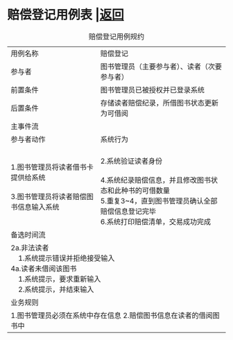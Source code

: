 # 赔偿登记用例表 |[返回](./README.md)

<table>
<caption>赔偿登记用例规约</caption>
<tr>
    <td>用例名称</td><td>赔偿登记</td>
</tr>
<tr>
    <td>参与者</td><td>图书管理员（主要参与者）、读者（次要参与者）</td>
</tr>
<tr>
    <td>前置条件</td><td>图书管理员已被授权并已登录系统</td>
</tr>
<tr>
    <td>后置条件</td><td>存储读者赔偿纪录，所借图书状态更新为可借阅</td>
</tr>
<tr>
    <td colspan="2">主事件流</td>
</tr>
<tr>
    <td>参与者动作</td>
    <td>系统行为</td>
</tr>
<tr>
    <td>
        1.图书管理员将读者借书卡提供给系统<br><br>
        3.图书管理员将读者赔偿图书信息输入系统
    </td>
    <td><br>
        2.系统验证读者身份<br><br>
        4.系统纪录赔偿信息，并且修改图书状态和此种书的可借数量<br>
        5.重复3~4，直到图书管理员确认全部赔偿信息登记完毕<br>
        6.系统打印赔偿清单，交易成功完成
    </td>
</tr>
<tr>
    <td colspan="2">备选时间流</td>
</tr>
<tr>
<td colspan="2">
    2a.非法读者<br>
    &nbsp;&nbsp;&nbsp;&nbsp;1.系统提示错误并拒绝接受输入<br>
    4a.读者未借阅该图书<br>
        &nbsp;&nbsp;&nbsp;&nbsp;1.系统提示，要求重新输入<br>
        &nbsp;&nbsp;&nbsp;&nbsp;2.系统提示，并结束输入<br>
</td>
</tr>
<tr>
    <td colspan="2">业务规则</td>
</tr>
<tr>
    <td colspan="2">
        1.图书管理员必须在系统中存在信息
        2.赔偿图书信息在读者的借阅图书中
    </td>
</tr>
</table>